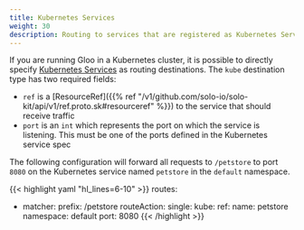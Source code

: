 ```yaml
---
title: Kubernetes Services
weight: 30
description: Routing to services that are registered as Kubernetes Services by querying the Kubernetes API
---
```


If you are running Gloo in a Kubernetes cluster, it is possible to directly specify 
[Kubernetes Services](https://kubernetes.io/docs/concepts/services-networking/service/) as routing destinations. 
The `kube` destination type has two required fields:

* `ref` is a [ResourceRef]({{% ref "/v1/github.com/solo-io/solo-kit/api/v1/ref.proto.sk#resourceref" %}}) to the service that should receive traffic
* `port` is an `int` which represents the port on which the service is listening. This must be one of the ports defined in the Kubernetes service spec

The following configuration will forward all requests to `/petstore` to port `8080` on the Kubernetes service named 
`petstore` in the `default` namespace.

{{< highlight yaml "hl_lines=6-10" >}}
routes:
- matcher:
    prefix: /petstore
  routeAction:
    single:
      kube:
        ref:
          name: petstore
          namespace: default
        port: 8080
{{< /highlight >}}